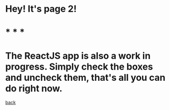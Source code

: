 


# Hey! It's page 2!  

# * * * 


# The ReactJS app is also a work in progress.  Simply check the boxes and uncheck them, that's all you can do right now.

[back](./)
